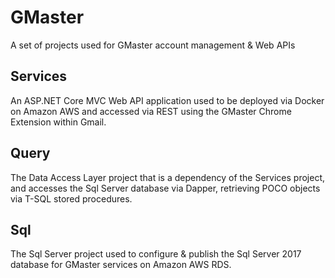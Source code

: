 # GMaster
A set of projects used for GMaster account management &amp; Web APIs

## Services
An ASP.NET Core MVC Web API application used to be deployed via Docker on Amazon AWS and accessed via REST using the GMaster Chrome Extension within Gmail.

## Query
The Data Access Layer project that is a dependency of the Services project, and accesses the Sql Server database via Dapper, retrieving POCO objects via T-SQL stored procedures.

## Sql
The Sql Server project used to configure & publish the Sql Server 2017 database for GMaster services on Amazon AWS RDS.
